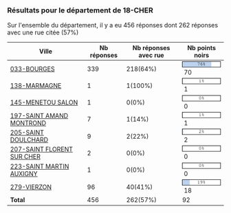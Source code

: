 ### Résultats pour le département de 18-CHER

Sur l'ensemble du département, il y a eu 456 réponses dont 262 réponses avec une rue citée (57%)

| Ville | Nb réponses | Nb réponses avec rue | Nb points noirs |
|-------------|-------------|----------------------|-----------------|
|<a href='033-BOURGES.md'>033-BOURGES</a>|339|218(64%)|<img src="../../img/bar_76.gif" />&nbsp;70|
|<a href='138-MARMAGNE.md'>138-MARMAGNE</a>|1|1(100%)|<img src="../../img/bar_1.gif" />&nbsp;1|
|<a href='145-MENETOU SALON.md'>145-MENETOU SALON</a>|1|0(0%)|<img src="../../img/bar_0.gif" />&nbsp;0|
|<a href='197-SAINT AMAND MONTROND.md'>197-SAINT AMAND MONTROND</a>|7|1(14%)|<img src="../../img/bar_1.gif" />&nbsp;1|
|<a href='205-SAINT DOULCHARD.md'>205-SAINT DOULCHARD</a>|9|2(22%)|<img src="../../img/bar_2.gif" />&nbsp;2|
|<a href='207-SAINT FLORENT SUR CHER.md'>207-SAINT FLORENT SUR CHER</a>|2|0(0%)|<img src="../../img/bar_0.gif" />&nbsp;0|
|<a href='223-SAINT MARTIN AUXIGNY.md'>223-SAINT MARTIN AUXIGNY</a>|1|0(0%)|<img src="../../img/bar_0.gif" />&nbsp;0|
|<a href='279-VIERZON.md'>279-VIERZON</a>|96|40(41%)|<img src="../../img/bar_19.gif" />&nbsp;18|
| **Total** |456|262(57%)|92|
